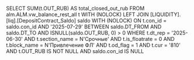 SELECT 
    SUM(t.OUT_RUB) AS total_closed_out_rub
FROM alm.ALM.vw_balance_rest_all t WITH (NOLOCK)
LEFT JOIN [LIQUIDITY].[liq].[DepositContract_Saldo] saldo WITH (NOLOCK)
       ON t.con_id = saldo.con_id
      AND '2025-07-29' BETWEEN saldo.DT_FROM AND saldo.DT_TO
      AND ISNULL(saldo.OUT_RUB, 0) > 0
WHERE t.dt_rep = '2025-06-30'
  AND t.section_name = N'Срочные'
  AND t.is_floatrate = 0
  AND t.block_name = N'Привлечение ФЛ'
  AND t.od_flag = 1
  AND t.cur = '810'
  AND t.OUT_RUB IS NOT NULL
  AND saldo.con_id IS NULL
